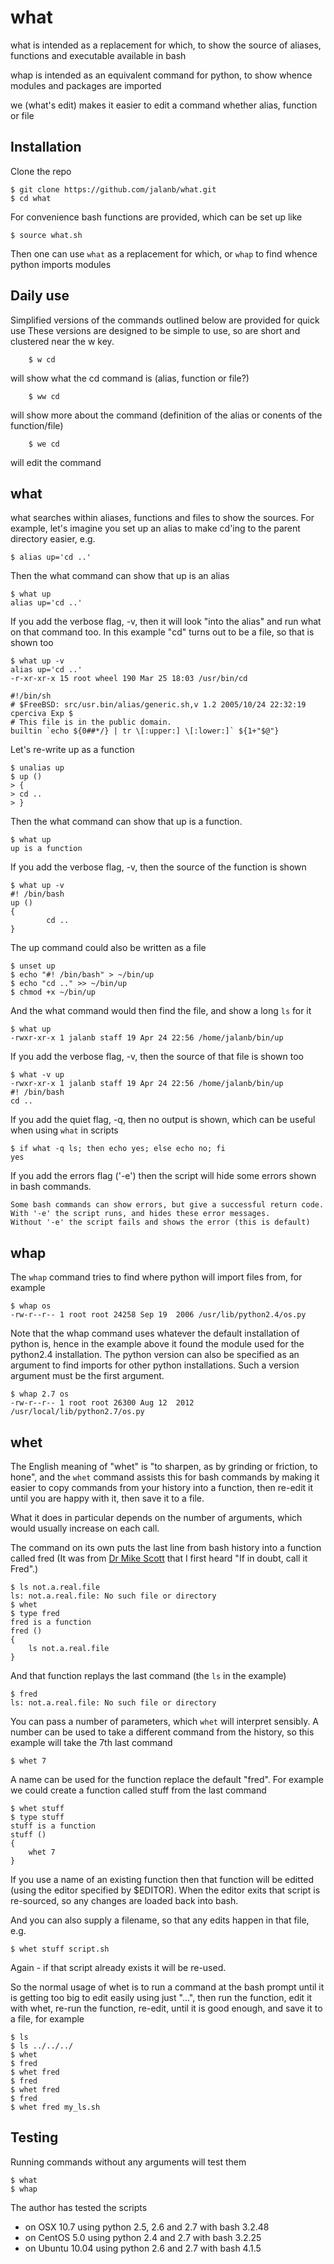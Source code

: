 what
====

what is intended as a replacement for which, to show the source of aliases, functions and executable available in bash

whap is intended as an equivalent command for python, to show whence modules and packages are imported

we (what's edit) makes it easier to edit a command whether alias, function or file

Installation
------------

Clone the repo

    $ git clone https://github.com/jalanb/what.git
    $ cd what

For convenience bash functions are provided, which can be set up like

    $ source what.sh

Then one can use `what` as a replacement for which, or `whap` to find whence python imports modules

Daily use
---------

Simplified versions of the commands outlined below are provided for quick use
 These versions are designed to be simple to use, so are short and clustered near the w key.
    
```shell
	$ w cd
```
  will show what the cd command is (alias, function or file?)
 
```shell
	$ ww cd
```
  will show more about the command (definition of the alias or conents of the function/file)

```shell
	$ we cd
```
  will edit the command

what
----

what searches within aliases, functions and files to show the sources. For example, let's imagine you set up an alias to make cd'ing to the parent directory easier, e.g.

	$ alias up='cd ..'

Then the what command can show that up is an alias

	$ what up
	alias up='cd ..'

If you add the verbose flag, -v, then it will look "into the alias" and run what on that command too. In this example "cd" turns out to be a file, so that is shown too

	$ what up -v
	alias up='cd ..'
	-r-xr-xr-x 15 root wheel 190 Mar 25 18:03 /usr/bin/cd

	#!/bin/sh
	# $FreeBSD: src/usr.bin/alias/generic.sh,v 1.2 2005/10/24 22:32:19 cperciva Exp $
	# This file is in the public domain.
	builtin `echo ${0##*/} | tr \[:upper:] \[:lower:]` ${1+"$@"}

Let's re-write up as a function

	$ unalias up
	$ up ()
	> {
	> cd ..
	> }

Then the what command can show that up is a function.

	$ what up
	up is a function

If you add the verbose flag, -v, then the source of the function is shown

	$ what up -v
	#! /bin/bash
	up ()
	{
		    cd ..
	}

The up command could also be written as a file

	$ unset up
	$ echo "#! /bin/bash" > ~/bin/up
	$ echo "cd .." >> ~/bin/up
	$ chmod +x ~/bin/up

And the what command would then find the file, and show a long `ls` for it

	$ what up
	-rwxr-xr-x 1 jalanb staff 19 Apr 24 22:56 /home/jalanb/bin/up

If you add the verbose flag, -v, then the source of that file is shown too

	$ what -v up
	-rwxr-xr-x 1 jalanb staff 19 Apr 24 22:56 /home/jalanb/bin/up
	#! /bin/bash
	cd ..

If you add the quiet flag, -q, then no output is shown, which can be useful when using `what` in scripts

	$ if what -q ls; then echo yes; else echo no; fi
	yes

If you add the errors flag ('-e') then the script will hide some errors shown in bash commands.

	Some bash commands can show errors, but give a successful return code.
	With '-e' the script runs, and hides these error messages.
	Without '-e' the script fails and shows the error (this is default)

whap
----

The `whap` command tries to find where python will import files from, for example

	$ whap os
	-rw-r--r-- 1 root root 24258 Sep 19  2006 /usr/lib/python2.4/os.py

Note that the whap command uses whatever the default installation of python is, hence in the example above it found the module used for the python2.4 installation. The python version can also be specified as an argument to find imports for other python installations. Such a version argument must be the first argument.

	$ whap 2.7 os
	-rw-r--r-- 1 root root 26300 Aug 12  2012 /usr/local/lib/python2.7/os.py

whet
----

The English meaning of "whet" is "to sharpen, as by grinding or friction, to hone", and the `whet` command assists this for bash commands by making it easier to copy commands from your history into a function, then re-edit it until you are happy with it, then save it to a file.
	
What it does in particular depends on the number of arguments, which would usually increase on each call.

The command on its own puts the last line from bash history into a function called fred (It was from [Dr Mike Scott](http://www.computing.dcu.ie/~mike/mike.html) that I first heard "If in doubt, call it Fred".)

	$ ls not.a.real.file
	ls: not.a.real.file: No such file or directory
	$ whet
	$ type fred
	fred is a function
	fred ()
	{
		ls not.a.real.file
	}

And that function replays the last command (the `ls` in the example)

	$ fred
	ls: not.a.real.file: No such file or directory
	
You can pass a number of parameters, which `whet` will interpret sensibly. A number can be used to take a different command from the history, so this example will take the 7th last command

	$ whet 7

A name can be used for the function replace the default "fred". For example we could create a function called stuff from the last command

	$ whet stuff
	$ type stuff
	stuff is a function
	stuff ()
	{
		whet 7
	}

If you use a name of an existing function then that function will be editted (using the editor specified by $EDITOR). When the editor exits that script is re-sourced, so any changes are loaded back into bash.

And you can also supply a filename, so that any edits happen in that file, e.g.

	$ whet stuff script.sh

Again - if that script already exists it will be re-used.

So the normal usage of whet is to run a command at the bash prompt until it is getting too big to edit easily using just "<up><left><left><left>...", then run the function, edit it with whet, re-run the function, re-edit, until it is good enough, and save it to a file, for example

	$ ls
	$ ls ../../../
	$ whet 
	$ fred
	$ whet fred
	$ fred
	$ whet fred
	$ fred
	$ whet fred my_ls.sh

Testing
-------

Running commands without any arguments will test them

	$ what
	$ whap

The author has tested the scripts
* on OSX 10.7 using python 2.5, 2.6 and 2.7 with bash 3.2.48
* on CentOS 5.0 using python 2.4 and 2.7 with bash 3.2.25
* on Ubuntu 10.04 using python 2.6 and 2.7 with bash 4.1.5
